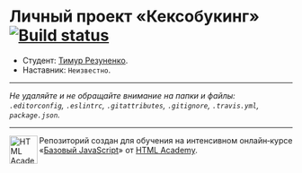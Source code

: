 # Личный проект «Кексобукинг» [![Build status][travis-image]][travis-url]

* Студент: [Тимур Резуненко](https://up.htmlacademy.ru/javascript/11/user/231296).
* Наставник: `Неизвестно`.

---

_Не удаляйте и не обращайте внимание на папки и файлы:_<br>
_`.editorconfig`, `.eslintrc`, `.gitattributes`, `.gitignore`, `.travis.yml`, `package.json`._

---

<a href="https://htmlacademy.ru/intensive/javascript"><img align="left" width="50" height="50" title="HTML Academy" src="https://up.htmlacademy.ru/static/img/intensive/javascript/logo-for-github.svg"></a>

Репозиторий создан для обучения на интенсивном онлайн‑курсе «[Базовый JavaScript](https://htmlacademy.ru/intensive/javascript)» от [HTML Academy](https://htmlacademy.ru).

[travis-image]: https://travis-ci.org/htmlacademy-javascript/231296-keksobooking.svg?branch=master
[travis-url]: https://travis-ci.org/htmlacademy-javascript/231296-keksobooking
